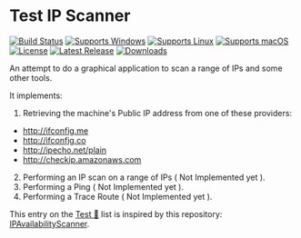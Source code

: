 # Test IP Scanner

[![Build Status](https://github.com/gcarreno/TestIPScanner/actions/workflows/main.lazarus.yml/badge.svg?branch=main)](https://github.com/gcarreno/TestIPScanner/actions)
[![Supports Windows](https://img.shields.io/badge/support-Windows-blue?logo=Windows)](https://github.com/gcarreno/TestIPScanner/releases/latest)
[![Supports Linux](https://img.shields.io/badge/support-Linux-yellow?logo=Linux)](https://github.com/gcarreno/TestIPScanner/releases/latest)
[![Supports macOS](https://img.shields.io/badge/support-macOS-black?logo=macOS)](https://github.com/gcarreno/TestIPScanner/releases/latest)
[![License](https://img.shields.io/github/license/gcarreno/TestIPScanner)](https://github.com/gcarreno/TestIPScanner/blob/master/LICENSE)
[![Latest Release](https://img.shields.io/github/v/release/gcarreno/TestIPScanner?label=latest%20release)](https://github.com/gcarreno/TestIPScanner/releases/latest)
[![Downloads](https://img.shields.io/github/downloads/gcarreno/TestIPScanner/total)](https://github.com/gcarreno/TestIPScanner/releases)

An attempt to do a graphical application to scan a range of IPs and some other tools.

It implements:
1. Retrieving the machine's Public IP address from one of these providers:
  - http://ifconfig.me
  - http://ifconfig.co
  - http://ipecho.net/plain
  - http://checkip.amazonaws.com
2. Performing an IP scan on a range of IPs ( Not Implemented yet ).
3. Performing a Ping ( Not Implemented yet ).
4. Performing a Trace Route ( Not Implemented yet ).

This entry on the [Test 🌟](https://github.com/gcarreno/TestStar) list is inspired by this repository: [IPAvailabilityScanner](https://github.com/vrwallace/IPAvailabilityScanner).

